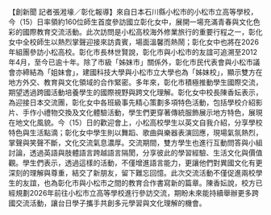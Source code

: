 【創新聞 記者張溎壕／彰化報導】來自日本石川縣小松市的小松市立高等學校，今（15）日率領約160位師生首度參訪國立彰化女中，展開一場充滿青春與文化色彩的國際教育交流活動。此次訪問是小松高校海外修業旅行的重要行程之一，彰化女中全校師生以熱烈掌聲迎接來訪貴賓，場面溫馨而熱鬧；彰化女中也將在2026年組團參訪小松高校。彰化市長林世賢說，彰化市與小松市的友誼可追溯至2012年4月，至今已逾十年。除了市級「姊妹市」關係外，彰化市民代表會與小松市議會亦締結為「姐妹會」，建國科技大學與小松市立大學也為「姊妹校」，顯示雙方在地方外交、教育與文化領域的合作緊密。多年來，彰化市積極推動學生國際交流，期望透過跨國活動培養學生的國際視野與跨文化理解。彰化女中校長陳香妘表示，為迎接日本交流團，彰化女中各班級事先精心策劃多項特色活動，包括學校介紹影片、手作小禮物交換及文化體驗活動，學生們更穿著傳統服飾展示地方特色，展現在地文化風貌。今（15）日的歡迎會上，小松高校學生以英文自我介紹，分享學校特色與生活點滴；彰化女中學生則以舞蹈、歌曲與樂器表演回應，現場氣氛熱烈，掌聲與笑聲不斷，文化交流氣息濃厚。交流期間，雙方學生也進行互動問答與小組討論，透過英語與肢體語言跨越語言隔閡，分享彼此的學習經驗、生活文化與價值觀。學生們表示，透過這樣的活動，不僅增進語言能力，更讓他們對異國文化有更深刻的理解與尊重，結交了新朋友，留下難忘回憶。此次交流活動不僅促進兩校學生的友誼，也為彰化市與小松市之間的教育合作書寫新的篇章。陳香妘說，校方已經規劃2026年前往小松市立高等學校進行參訪交流，期盼未來能持續舉辦更多跨國交流活動，讓台日學子攜手共創多元學習與文化理解的機會。